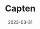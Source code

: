 ---
title: "Capten"
date: 2023-03-31
description: "Capten project changelog."
type: "changelog"
version: 1.0.1
draft: false
weight: 2
---